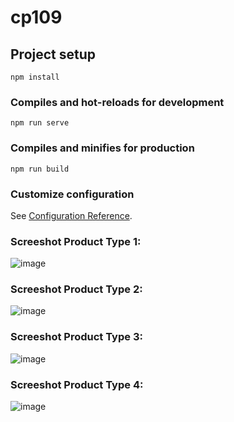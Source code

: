 # cp109

## Project setup
```
npm install
```

### Compiles and hot-reloads for development
```
npm run serve
```

### Compiles and minifies for production
```
npm run build
```

### Customize configuration
See [Configuration Reference](https://cli.vuejs.org/config/).

### Screeshot Product Type 1:
![image](https://user-images.githubusercontent.com/55608318/144725448-c2ae34ac-1386-4cbd-94c5-bd35710659f3.png)

### Screeshot Product Type 2:
![image](https://user-images.githubusercontent.com/55608318/144725450-b5bbaffa-440b-49aa-9469-9ed6ab7186e0.png)

### Screeshot Product Type 3:
![image](https://user-images.githubusercontent.com/55608318/144725474-7bedb140-03ad-4a93-8c73-164ce838fec1.png)

### Screeshot Product Type 4:
![image](https://user-images.githubusercontent.com/55608318/144725456-92d71502-1538-41b5-8dcb-3e65ce6a9da4.png)
